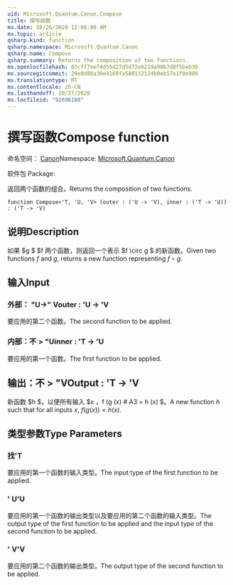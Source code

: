 ```yaml
---
uid: Microsoft.Quantum.Canon.Compose
title: 撰写函数
ms.date: 10/26/2020 12:00:00 AM
ms.topic: article
qsharp.kind: function
qsharp.namespace: Microsoft.Quantum.Canon
qsharp.name: Compose
qsharp.summary: Returns the composition of two functions.
ms.openlocfilehash: 02cff7eef4d55d27d5d72e6219a90b7d8f5beb3b
ms.sourcegitcommit: 29e0d88a30e4166fa580132124b0eb57e1f0e986
ms.translationtype: MT
ms.contentlocale: zh-CN
ms.lasthandoff: 10/27/2020
ms.locfileid: "92696100"
---
```

# <a name="compose-function"></a><span data-ttu-id="370b9-102">撰写函数</span><span class="sxs-lookup"><span data-stu-id="370b9-102">Compose function</span></span>

<span data-ttu-id="370b9-103">命名空间： [Canon](xref:Microsoft.Quantum.Canon)</span><span class="sxs-lookup"><span data-stu-id="370b9-103">Namespace: [Microsoft.Quantum.Canon](xref:Microsoft.Quantum.Canon)</span></span>

<span data-ttu-id="370b9-104">软件包 [](https://nuget.org/packages/)</span><span class="sxs-lookup"><span data-stu-id="370b9-104">Package: [](https://nuget.org/packages/)</span></span>


<span data-ttu-id="370b9-105">返回两个函数的组合。</span><span class="sxs-lookup"><span data-stu-id="370b9-105">Returns the composition of two functions.</span></span>

```qsharp
function Compose<'T, 'U, 'V> (outer : ('U -> 'V), inner : ('T -> 'U)) : ('T -> 'V)
```


## <a name="description"></a><span data-ttu-id="370b9-106">说明</span><span class="sxs-lookup"><span data-stu-id="370b9-106">Description</span></span>

<span data-ttu-id="370b9-107">如果 $g $ $f 两个函数，则返回一个表示 $f \circ g $ 的新函数。</span><span class="sxs-lookup"><span data-stu-id="370b9-107">Given two functions $f$ and $g$, returns a new function representing $f \circ g$.</span></span>

## <a name="input"></a><span data-ttu-id="370b9-108">输入</span><span class="sxs-lookup"><span data-stu-id="370b9-108">Input</span></span>

### <a name="outer--u---v"></a><span data-ttu-id="370b9-109">外部： "U->" V</span><span class="sxs-lookup"><span data-stu-id="370b9-109">outer : 'U -> 'V</span></span>

<span data-ttu-id="370b9-110">要应用的第二个函数。</span><span class="sxs-lookup"><span data-stu-id="370b9-110">The second function to be applied.</span></span>


### <a name="inner--t---u"></a><span data-ttu-id="370b9-111">内部：不 > "U</span><span class="sxs-lookup"><span data-stu-id="370b9-111">inner : 'T -> 'U</span></span>

<span data-ttu-id="370b9-112">要应用的第一个函数。</span><span class="sxs-lookup"><span data-stu-id="370b9-112">The first function to be applied.</span></span>



## <a name="output--t---v"></a><span data-ttu-id="370b9-113">输出：不 > "V</span><span class="sxs-lookup"><span data-stu-id="370b9-113">Output : 'T -> 'V</span></span>

<span data-ttu-id="370b9-114">新函数 $h $，以便所有输入 $x $，$f (g (x) # A3 = h (x) $。</span><span class="sxs-lookup"><span data-stu-id="370b9-114">A new function $h$ such that for all inputs $x$, $f(g(x)) = h(x)$.</span></span>

## <a name="type-parameters"></a><span data-ttu-id="370b9-115">类型参数</span><span class="sxs-lookup"><span data-stu-id="370b9-115">Type Parameters</span></span>

### <a name="t"></a><span data-ttu-id="370b9-116">找</span><span class="sxs-lookup"><span data-stu-id="370b9-116">'T</span></span>

<span data-ttu-id="370b9-117">要应用的第一个函数的输入类型。</span><span class="sxs-lookup"><span data-stu-id="370b9-117">The input type of the first function to be applied.</span></span>
### <a name="u"></a><span data-ttu-id="370b9-118">' U</span><span class="sxs-lookup"><span data-stu-id="370b9-118">'U</span></span>

<span data-ttu-id="370b9-119">要应用的第一个函数的输出类型以及要应用的第二个函数的输入类型。</span><span class="sxs-lookup"><span data-stu-id="370b9-119">The output type of the first function to be applied and the input type of the second function to be applied.</span></span>
### <a name="v"></a><span data-ttu-id="370b9-120">' V</span><span class="sxs-lookup"><span data-stu-id="370b9-120">'V</span></span>

<span data-ttu-id="370b9-121">要应用的第二个函数的输出类型。</span><span class="sxs-lookup"><span data-stu-id="370b9-121">The output type of the second function to be applied.</span></span>